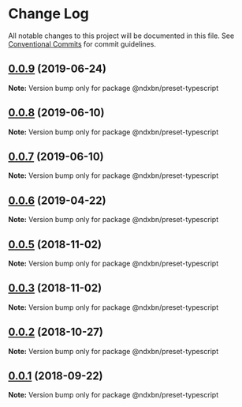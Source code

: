 # Change Log

All notable changes to this project will be documented in this file.
See [Conventional Commits](https://conventionalcommits.org) for commit guidelines.

## [0.0.9](https://github.com/ndxbn/ndxbn/compare/@ndxbn/preset-typescript@0.0.8...@ndxbn/preset-typescript@0.0.9) (2019-06-24)

**Note:** Version bump only for package @ndxbn/preset-typescript





## [0.0.8](https://github.com/ndxbn/ndxbn/compare/@ndxbn/preset-typescript@0.0.7...@ndxbn/preset-typescript@0.0.8) (2019-06-10)

**Note:** Version bump only for package @ndxbn/preset-typescript





## [0.0.7](https://github.com/ndxbn/ndxbn/compare/@ndxbn/preset-typescript@0.0.6...@ndxbn/preset-typescript@0.0.7) (2019-06-10)

**Note:** Version bump only for package @ndxbn/preset-typescript

## [0.0.6](https://github.com/ndxbn/ndxbn/compare/@ndxbn/preset-typescript@0.0.5...@ndxbn/preset-typescript@0.0.6) (2019-04-22)

**Note:** Version bump only for package @ndxbn/preset-typescript

<a name="0.0.5"></a>

## [0.0.5](https://github.com/ndxbn/ndxbn/compare/@ndxbn/preset-typescript@0.0.3...@ndxbn/preset-typescript@0.0.5) (2018-11-02)

**Note:** Version bump only for package @ndxbn/preset-typescript

<a name="0.0.3"></a>

## [0.0.3](https://github.com/ndxbn/ndxbn/compare/@ndxbn/preset-typescript@0.0.2...@ndxbn/preset-typescript@0.0.3) (2018-11-02)

**Note:** Version bump only for package @ndxbn/preset-typescript

<a name="0.0.2"></a>

## [0.0.2](https://github.com/ndxbn/ndxbn/compare/@ndxbn/preset-typescript@0.0.1...@ndxbn/preset-typescript@0.0.2) (2018-10-27)

**Note:** Version bump only for package @ndxbn/preset-typescript

<a name="0.0.1"></a>

## [0.0.1](https://github.com/ndxbn/ndxbn/compare/@ndxbn/preset-typescript@0.0.1-5...@ndxbn/preset-typescript@0.0.1) (2018-09-22)

**Note:** Version bump only for package @ndxbn/preset-typescript
